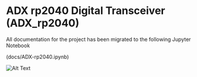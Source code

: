 # ADX rp2040 Digital Transceiver (ADX_rp2040)

All documentation for the project has been migrated to the following Jupyter Notebook


(docs/ADX-rp2040.ipynb)

![Alt Text](docs/ADX-rp2040.ipynb "ADX-rp2040 Documentation")


